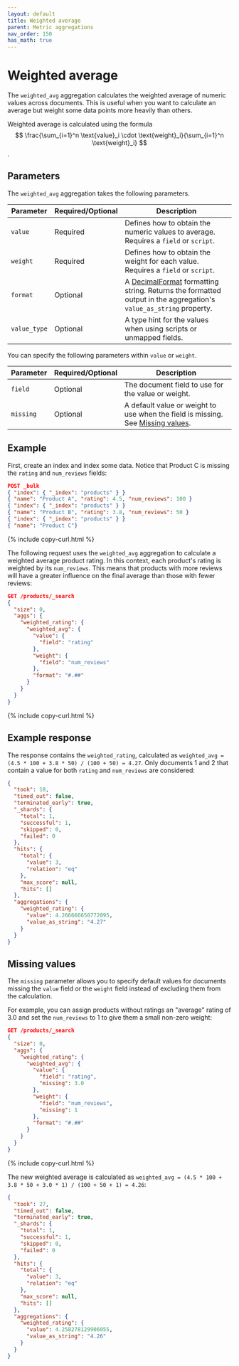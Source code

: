 ```yaml
---
layout: default
title: Weighted average
parent: Metric aggregations
nav_order: 150
has_math: true
---
```


# Weighted average

The `weighted_avg` aggregation calculates the weighted average of numeric values across documents. This is useful when you want to calculate an average but weight some data points more heavily than others.

Weighted average is calculated using the formula $$ \frac{\sum_{i=1}^n \text{value}_i \cdot \text{weight}_i}{\sum_{i=1}^n \text{weight}_i} $$.

## Parameters

The `weighted_avg` aggregation takes the following parameters.

| Parameter     | Required/Optional  | Description |
|---------------|----------|-------------|
| `value`       | Required      | Defines how to obtain the numeric values to average. Requires a `field` or `script`. |
| `weight`      | Required      | Defines how to obtain the weight for each value. Requires a `field` or `script`. |
| `format`      | Optional       | A [DecimalFormat](https://docs.oracle.com/en/java/javase/11/docs/api/java.base/java/text/DecimalFormat.html) formatting string. Returns the formatted output in the aggregation's `value_as_string` property. |
| `value_type`  | Optional       | A type hint for the values when using scripts or unmapped fields. |

You can specify the following parameters within `value` or `weight`.

| Parameter  | Required/Optional |  Description |
|------------|----------|-------------|
| `field`    | Optional | The document field to use for the value or weight. |
| `missing`  | Optional | A default value or weight to use when the field is missing. See [Missing values](#missing-values).|


## Example

First, create an index and index some data. Notice that Product C is missing the `rating` and `num_reviews` fields:

```json
POST _bulk
{ "index": { "_index": "products" } }
{ "name": "Product A", "rating": 4.5, "num_reviews": 100 }
{ "index": { "_index": "products" } }
{ "name": "Product B", "rating": 3.8, "num_reviews": 50 }
{ "index": { "_index": "products" } }
{ "name": "Product C"}
```
{% include copy-curl.html %}

The following request uses the `weighted_avg` aggregation to calculate a weighted average product rating. In this context, each product's rating is weighted by its `num_reviews`. This means that products with more reviews will have a greater influence on the final average than those with fewer reviews:

```json
GET /products/_search
{
  "size": 0,
  "aggs": {
    "weighted_rating": {
      "weighted_avg": {
        "value": {
          "field": "rating"
        },
        "weight": {
          "field": "num_reviews"
        },
        "format": "#.##"
      }
    }
  }
}
```
{% include copy-curl.html %}

## Example response

The response contains the `weighted_rating`, calculated as `weighted_avg = (4.5 * 100 + 3.8 * 50) / (100 + 50) = 4.27`. Only documents 1 and 2 that contain a value for both `rating` and `num_reviews` are considered:

```json
{
  "took": 18,
  "timed_out": false,
  "terminated_early": true,
  "_shards": {
    "total": 1,
    "successful": 1,
    "skipped": 0,
    "failed": 0
  },
  "hits": {
    "total": {
      "value": 3,
      "relation": "eq"
    },
    "max_score": null,
    "hits": []
  },
  "aggregations": {
    "weighted_rating": {
      "value": 4.266666650772095,
      "value_as_string": "4.27"
    }
  }
}
```

## Missing values

The `missing` parameter allows you to specify default values for documents missing the `value` field or the `weight` field instead of excluding them from the calculation.

For example, you can assign products without ratings an "average" rating of 3.0 and set the `num_reviews` to 1 to give them a small non-zero weight:

```json
GET /products/_search
{
  "size": 0,
  "aggs": {
    "weighted_rating": {
      "weighted_avg": {
        "value": {
          "field": "rating",
          "missing": 3.0
        },
        "weight": {
          "field": "num_reviews",
          "missing": 1
        },
        "format": "#.##"
      }
    }
  }
}
```
{% include copy-curl.html %}

The new weighted average is calculated as `weighted_avg = (4.5 * 100 + 3.8 * 50 + 3.0 * 1) / (100 + 50 + 1) = 4.26`:

```json
{
  "took": 27,
  "timed_out": false,
  "terminated_early": true,
  "_shards": {
    "total": 1,
    "successful": 1,
    "skipped": 0,
    "failed": 0
  },
  "hits": {
    "total": {
      "value": 3,
      "relation": "eq"
    },
    "max_score": null,
    "hits": []
  },
  "aggregations": {
    "weighted_rating": {
      "value": 4.258278129906055,
      "value_as_string": "4.26"
    }
  }
}
```